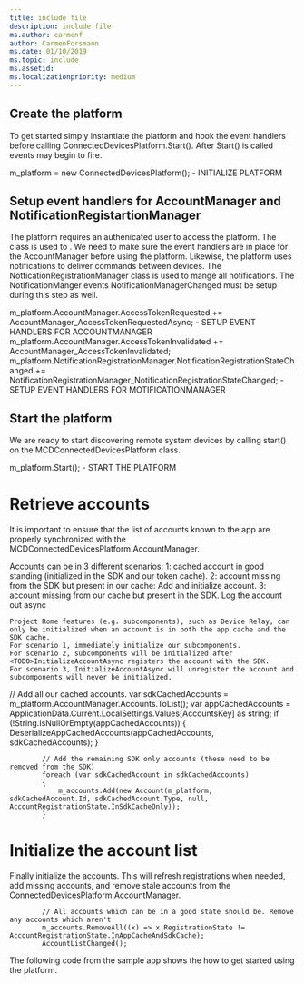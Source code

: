 ```yaml
---
title: include file
description: include file
ms.author: carmenf
author: CarmenForsmann
ms.date: 01/10/2019
ms.topic: include
ms.assetid: 
ms.localizationpriority: medium
---
```


## Create the platform

To get started simply instantiate the platform and hook the event handlers before calling <TODO>ConnectedDevicesPlatform.Start(). After <TODO>Start() is called events may begin to fire.

m_platform = new ConnectedDevicesPlatform(); - INITIALIZE PLATFORM

## Setup event handlers for AccountManager and NotificationRegistartionManager

The platform requires an authenicated user to access the platform.  The  class is used to <TODO>.  We need to make sure the event handlers are in place for the AccountManager before using the platform.   Likewise, the platform uses notifications to deliver commands between devices.  The NotficationRegistrationManager class is used to mange all notifications.  The NotificationManger events NotificationManagerChanged must be setup during this step as well.

m_platform.AccountManager.AccessTokenRequested += AccountManager_AccessTokenRequestedAsync; - SETUP EVENT HANDLERS FOR ACCOUNTMANAGER
m_platform.AccountManager.AccessTokenInvalidated += AccountManager_AccessTokenInvalidated;
m_platform.NotificationRegistrationManager.NotificationRegistrationStateChanged += NotificationRegistrationManager_NotificationRegistrationStateChanged; - SETUP EVENT HANDLERS FOR MOTIFICATIONMANAGER

## Start the platform
We are ready to start discovering remote system devices by calling start() on the MCDConnectedDevicesPlatform class.

m_platform.Start(); - START THE PLATFORM

# Retrieve accounts

It is important to ensure that the list of accounts known to the app are properly synchronized with the MCDConnectedDevicesPlatform.AccountManager.

Accounts can be in 3 different scenarios:
    1: cached account in good standing (initialized in the SDK and our token cache).
    2: account missing from the SDK but present in our cache: Add and initialize account.
    3: account missing from our cache but present in the SDK. Log the account out async

    Project Rome features (e.g. subcomponents), such as Device Relay, can only be initialized when an account is in both the app cache and the SDK cache.
    For scenario 1, immediately initialize our subcomponents.
    For scenario 2, subcomponents will be initialized after <TODO>InitializeAccountAsync registers the account with the SDK.
    For scenario 3, InitializeAccountAsync will unregister the account and subcomponents will never be initialized.

<TODO>
    // Add all our cached accounts.
            var sdkCachedAccounts = m_platform.AccountManager.Accounts.ToList();
            var appCachedAccounts = ApplicationData.Current.LocalSettings.Values[AccountsKey] as string;
            if (!String.IsNullOrEmpty(appCachedAccounts))
            {
                DeserializeAppCachedAccounts(appCachedAccounts, sdkCachedAccounts);
            }

            // Add the remaining SDK only accounts (these need to be removed from the SDK)
            foreach (var sdkCachedAccount in sdkCachedAccounts)
            {
                m_accounts.Add(new Account(m_platform, sdkCachedAccount.Id, sdkCachedAccount.Type, null, AccountRegistrationState.InSdkCacheOnly));
            }

# Initialize the account list

Finally initialize the accounts. This will refresh registrations when needed, add missing accounts, and remove stale accounts from the <TODO>ConnectedDevicesPlatform.AccountManager.

            // All accounts which can be in a good state should be. Remove any accounts which aren't
            m_accounts.RemoveAll((x) => x.RegistrationState != AccountRegistrationState.InAppCacheAndSdkCache);
            AccountListChanged();

The following code from the sample app shows the how to get started using the platform. 

```Java

```